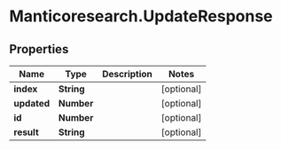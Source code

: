 # Manticoresearch.UpdateResponse

## Properties

Name | Type | Description | Notes
------------ | ------------- | ------------- | -------------
**index** | **String** |  | [optional] 
**updated** | **Number** |  | [optional] 
**id** | **Number** |  | [optional] 
**result** | **String** |  | [optional] 




